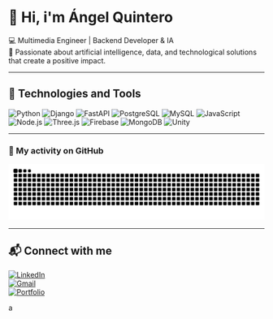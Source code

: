 # 👋 Hi, i'm Ángel Quintero  

💻 Multimedia Engineer | Backend Developer & IA  
🚀 Passionate about artificial intelligence, data, and technological solutions that create a positive impact.

---

## 🚀 Technologies and Tools 
![Python](https://img.shields.io/badge/Python-3776AB?style=for-the-badge&logo=python&logoColor=white)
![Django](https://img.shields.io/badge/Django-092E20?style=for-the-badge&logo=django&logoColor=white)
![FastAPI](https://img.shields.io/badge/FastAPI-009688?style=for-the-badge&logo=fastapi&logoColor=white)
![PostgreSQL](https://img.shields.io/badge/PostgreSQL-316192?style=for-the-badge&logo=postgresql&logoColor=white)
![MySQL](https://img.shields.io/badge/MySQL-005C84?style=for-the-badge&logo=mysql&logoColor=white)
![JavaScript](https://img.shields.io/badge/JavaScript-F7DF1E?style=for-the-badge&logo=javascript&logoColor=black)
![Node.js](https://img.shields.io/badge/Node.js-339933?style=for-the-badge&logo=node.js&logoColor=white)
![Three.js](https://img.shields.io/badge/Three.js-000000?style=for-the-badge&logo=three.js&logoColor=white)
![Firebase](https://img.shields.io/badge/Firebase-FFCA28?style=for-the-badge&logo=firebase&logoColor=black)
![MongoDB](https://img.shields.io/badge/MongoDB-47A248?style=for-the-badge&logo=mongodb&logoColor=white)
![Unity](https://img.shields.io/badge/Unity-100000?style=for-the-badge&logo=unity&logoColor=white)

---

### 🐍 My activity on GitHub
<picture>
  <source media="(prefers-color-scheme: dark)" srcset="https://raw.githubusercontent.com/AngelQuinteroDev/AngelQuinteroDev/output/snake-dark.svg" />
  <source media="(prefers-color-scheme: light)" srcset="https://raw.githubusercontent.com/AngelQuinteroDev/AngelQuinteroDev/output/snake.svg" />
  <img alt="github-snake" src="https://raw.githubusercontent.com/AngelQuinteroDev/AngelQuinteroDev/output/snake.svg" />
</picture>


---

## 📬 Connect with me 
[![LinkedIn](https://img.shields.io/badge/LinkedIn-0077B5?style=for-the-badge&logo=linkedin&logoColor=white)](https://www.linkedin.com/in/angelquinterodev/)  
[![Gmail](https://img.shields.io/badge/Gmail-D14836?style=for-the-badge&logo=gmail&logoColor=white)](mailto:angelquintero.dev@gmail.com)  
[![Portfolio](https://img.shields.io/badge/🌐%20Portfolio-000?style=for-the-badge&logo=google-chrome&logoColor=white)](https://angelquintero.dev)  

a

